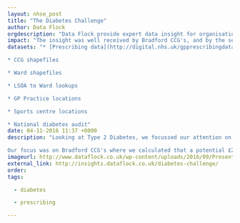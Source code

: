 ```yaml
---
layout: nhse_post
title: "The Diabetes Challenge"
author: Data Flock
orgdescription: "Data Flock provide expert data insight for organisations and companies who want to use information to further their goals."
impact: "The insight was well received by Bradford CCG's, and by the senior leadership team at Bradford Council and we are hoping to work closely to create a pilot project."
datasets: "* [Prescribing data](http://digital.nhs.uk/gpprescribingdata)

* CCG shapefiles

* Ward shapefiles

* LSOA to Ward lookups

* GP Practice locations

* Sports centre locations

* National diabetes audit"
date: 04-11-2016 11:37 +0000
description: "Looking at Type 2 Diabetes, we focussed our attention on the initial drugs given to patients when the initial diet change is not effective. These drugs are Metformin, Sulfonylureas, and “other drugs” and can be found in the Prescribing Data from NHS Digital.

Our focus was on Bradford CCG's where we calculated that a potential £2.5m per year saving could be realised by prescribing excersize as an intervention before drugs. The excersize would take place at local council sports centres, generating £1m per year for the council in class fees. Our suggestion was to also include a practice nurse at the sports classes to not only help patients, but to also take regular readings from patients (fitbit, bloods, weight, etc) to feed back into the system."
imageurl: http://www.dataflock.co.uk/wp-content/uploads/2016/09/Presentation.001-3.jpeg
external_link: http://insights.dataflock.co.uk/diabetes-challenge/
order: 
tags:

  - diabetes

  - prescribing

---
```

